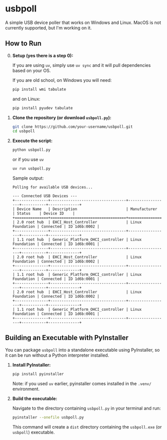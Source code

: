 # usbpoll

A simple USB device poller that works on Windows and Linux. MacOS is not currently supported, but I'm working on it.

## How to Run

0. **Setup (yes there is a step 0):**

    If you are using `uv`, simply use `uv sync` and it will pull dependencies based on your OS.

    If you are old school, on Windows you will need:
    ```bash
    pip install wmi tabulate
    ```

    and on Linux:
    ```bash
    pip install pyudev tabulate
    ```

1.  **Clone the repository (or download `usbpoll.py`):**

    ```bash
    git clone https://github.com/your-username/usbpoll.git
    cd usbpoll
    ```

2.  **Execute the script:**

    ```bash
    python usbpoll.py
    ```

    or if you use `uv`

    ```bash
    uv run usbpoll.py
    ```

    Sample output: 
    ```
    Polling for available USB devices...

    --- Connected USB Devices ---
    +---------------+----------------------------------+------------------+-----------+--------------+
    | Device Name   | Description                      | Manufacturer     | Status    | Device ID    |
    +===============+==================================+==================+===========+==============+
    | 2.0 root hub  | EHCI_Host_Controller             | Linux Foundation | Connected | ID 1d6b:0002 |
    +---------------+----------------------------------+------------------+-----------+--------------+
    | 1.1 root hub  | Generic_Platform_OHCI_controller | Linux Foundation | Connected | ID 1d6b:0001 |
    +---------------+----------------------------------+------------------+-----------+--------------+
    | 2.0 root hub  | EHCI_Host_Controller             | Linux Foundation | Connected | ID 1d6b:0002 |
    +---------------+----------------------------------+------------------+-----------+--------------+
    | 1.1 root hub  | Generic_Platform_OHCI_controller | Linux Foundation | Connected | ID 1d6b:0001 |
    +---------------+----------------------------------+------------------+-----------+--------------+
    | 2.0 root hub  | EHCI_Host_Controller             | Linux Foundation | Connected | ID 1d6b:0002 |
    +---------------+----------------------------------+------------------+-----------+--------------+
    | 1.1 root hub  | Generic_Platform_OHCI_controller | Linux Foundation | Connected | ID 1d6b:0001 |
    +---------------+----------------------------------+------------------+-----------+--------------+
    ```

## Building an Executable with PyInstaller

You can package `usbpoll` into a standalone executable using PyInstaller, so it can be run without a Python interpreter installed.

1.  **Install PyInstaller:**

    ```bash
    pip install pyinstaller
    ```

    Note: if you used `uv` earlier, pyinstaller comes installed in the `.venv/` environment.

2.  **Build the executable:**

    Navigate to the directory containing `usbpoll.py` in your terminal and run:

    ```bash
    pyinstaller --onefile usbpoll.py
    ```

    This command will create a `dist` directory containing the `usbpoll.exe` (or `usbpoll`) executable.